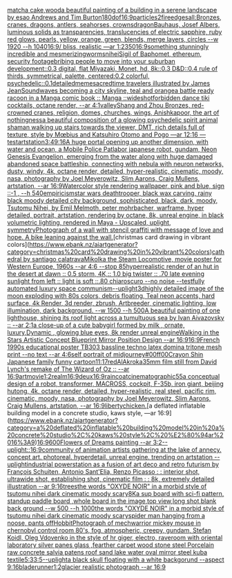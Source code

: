 [matcha cake,wood](https://www.ebank.nz/aiartgenerator?category=matcha%20cake%2Cwood)[a beautiful painting of a building in a serene landscape by esao Andrews and Tim Burton](https://www.ebank.nz/aiartgenerator?category=a%20beautiful%20painting%20of%20a%20building%20in%20a%20serene%20landscape%20by%20esao%20Andrews%20and%20Tim%20Burton)[180](https://www.ebank.nz/aiartgenerator?category=180)[dof](https://www.ebank.nz/aiartgenerator?category=dof)[16:9](https://www.ebank.nz/aiartgenerator?category=16%3A9)[particles](https://www.ebank.nz/aiartgenerator?category=particles)[2](https://www.ebank.nz/aiartgenerator?category=2)[fire](https://www.ebank.nz/aiartgenerator?category=fire)[edges](https://www.ebank.nz/aiartgenerator?category=edges)[all:Bronzes, cranes, dragons, antlers, seahorses, crowns](https://www.ebank.nz/aiartgenerator?category=all%3ABronzes%2C%20cranes%2C%20dragons%2C%20antlers%2C%20seahorses%2C%20crowns)[dragon](https://www.ebank.nz/aiartgenerator?category=dragon)[Bauhaus, Josef Albers, luminous solids as transparencies, translucencies of electric sapphire, ruby red glows, pearls, yellow, orange, green, blends, merge layers, circles --w 1920 --h 1040](https://www.ebank.nz/aiartgenerator?category=Bauhaus%2C%20Josef%20Albers%2C%20luminous%20solids%20as%20transparencies%2C%20translucencies%20of%20electric%20sapphire%2C%20ruby%20red%20glows%2C%20pearls%2C%20yellow%2C%20orange%2C%20green%2C%20blends%2C%20merge%20layers%2C%20circles%20--w%201920%20--h%201040)[16:9](https://www.ebank.nz/aiartgenerator?category=16%3A9)[/ bliss, realistic —ar 1:2](https://www.ebank.nz/aiartgenerator?category=/%20bliss%2C%20realistic%20%E2%80%94ar%201%3A2)[350](https://www.ebank.nz/aiartgenerator?category=350)[16:9](https://www.ebank.nz/aiartgenerator?category=16%3A9)[something stunningly incredible and mesmerizing](https://www.ebank.nz/aiartgenerator?category=something%20stunningly%20incredible%20and%20mesmerizing)[worms](https://www.ebank.nz/aiartgenerator?category=worms)[nihei](https://www.ebank.nz/aiartgenerator?category=nihei)[Sigil of Baphomet, ethereum, security footage](https://www.ebank.nz/aiartgenerator?category=Sigil%20of%20Baphomet%2C%20ethereum%2C%20security%20footage)[bribing people to move into your suburban development::0.3 digital, flat Miyazaki, Monet, hd, 8k::0.3 D&D::0.4 rule of thirds, symmetrical, palette, centered:0.2 colorful, psychedelic::0.1](https://www.ebank.nz/aiartgenerator?category=bribing%20people%20to%20move%20into%20your%20suburban%20development%3A%3A0.3%20digital%2C%20flat%20Miyazaki%2C%20Monet%2C%20hd%2C%208k%3A%3A0.3%20D%26D%3A%3A0.4%20rule%20of%20thirds%2C%20symmetrical%2C%20palette%2C%20centered%3A0.2%20colorful%2C%20psychedelic%3A%3A0.1)[detailed](https://www.ebank.nz/aiartgenerator?category=detailed)[](https://www.ebank.nz/aiartgenerator?category=)[meme](https://www.ebank.nz/aiartgenerator?category=meme)[sacred](https://www.ebank.nz/aiartgenerator?category=sacred)[time travelers illustrated by James Jean](https://www.ebank.nz/aiartgenerator?category=time%20travelers%20illustrated%20by%20James%20Jean)[Soundwaves becoming a city skyline, teal and orange](https://www.ebank.nz/aiartgenerator?category=Soundwaves%20becoming%20a%20city%20skyline%2C%20teal%20and%20orange)[a battle ready racoon in a Manga comic book :: Manga ::](https://www.ebank.nz/aiartgenerator?category=a%20battle%20ready%20racoon%20in%20a%20Manga%20comic%20book%20%3A%3A%20Manga%20%3A%3A)[wideshot](https://www.ebank.nz/aiartgenerator?category=wideshot)[](https://www.ebank.nz/aiartgenerator?category=)[forbidden dance tiki cocktails, octane render, --ar 4:1](https://www.ebank.nz/aiartgenerator?category=forbidden%20dance%20tiki%20cocktails%2C%20octane%20render%2C%20--ar%204%3A1)[valley](https://www.ebank.nz/aiartgenerator?category=valley)[Shang and Zhou Bronzes, red-crowned cranes, religion, domes, churches, wings, Anishkapoor, the art of nothingness](https://www.ebank.nz/aiartgenerator?category=Shang%20and%20Zhou%20Bronzes%2C%20red-crowned%20cranes%2C%20religion%2C%20domes%2C%20churches%2C%20wings%2C%20Anishkapoor%2C%20the%20art%20of%20nothingness)[a beautiful composition of a glowing psychedelic spirit animal shaman walking up stairs towards the viewer, DMT,  rich details full of texture, style by Mœbius and Katsuhiro Otomo and Pogo —ar 12:16 —test](https://www.ebank.nz/aiartgenerator?category=a%20beautiful%20composition%20of%20a%20glowing%20psychedelic%20spirit%20animal%20shaman%20walking%20up%20stairs%20towards%20the%20viewer%2C%20DMT%2C%20%20rich%20details%20full%20of%20texture%2C%20style%20by%20M%C5%93bius%20and%20Katsuhiro%20Otomo%20and%20Pogo%20%E2%80%94ar%2012%3A16%20%E2%80%94test)[artstation](https://www.ebank.nz/aiartgenerator?category=artstation)[3:4](https://www.ebank.nz/aiartgenerator?category=3%3A4)[9:16](https://www.ebank.nz/aiartgenerator?category=9%3A16)[A huge portal opening up another dimension, with water and ocean, a Mobile Police Patlabor japanese robot, gundam, Neon Genesis Evangelion, emerging from the water along with huge damaged abandoned space battleship, connecting with nebula with neuron networks, dusty, windy, 4k, octane render, detailed, hyper-realistic, cinematic, moody, nasa, photography by Joel Meyerowitz, Slim Aarons, Craig Mullens, artstation, --ar 16:9](https://www.ebank.nz/aiartgenerator?category=A%20huge%20portal%20opening%20up%20another%20dimension%2C%20with%20water%20and%20ocean%2C%20a%20Mobile%20Police%20Patlabor%20japanese%20robot%2C%20gundam%2C%20Neon%20Genesis%20Evangelion%2C%20emerging%20from%20the%20water%20along%20with%20huge%20damaged%20abandoned%20space%20battleship%2C%20connecting%20with%20nebula%20with%20neuron%20networks%2C%20dusty%2C%20windy%2C%204k%2C%20octane%20render%2C%20detailed%2C%20hyper-realistic%2C%20cinematic%2C%20moody%2C%20nasa%2C%20photography%20by%20Joel%20Meyerowitz%2C%20Slim%20Aarons%2C%20Craig%20Mullens%2C%20artstation%2C%20--ar%2016%3A9)[Watercolor style rendering wallpaper, pink and blue, sign ::-1 ,  --h 540](https://www.ebank.nz/aiartgenerator?category=Watercolor%20style%20rendering%20wallpaper%2C%20pink%20and%20blue%2C%20sign%20%3A%3A-1%20%2C%20%20--h%20540)[empiricism](https://www.ebank.nz/aiartgenerator?category=empiricism)[star wars deathtrooper, black wax carving, rainy black moody detailed city background, sophisticated, black, dark, moody, Tsutomu Nihei, by Emil Melmoth, peter mohrbacher, warframe, hyper detailed, portrait, artstation, rendering by octane, 8k, unreal engine, in black volumetric lighting, rendered in Maya - Upscaled, uplight, symmetry](https://www.ebank.nz/aiartgenerator?category=star%20wars%20deathtrooper%2C%20black%20wax%20carving%2C%20rainy%20black%20moody%20detailed%20city%20background%2C%20sophisticated%2C%20black%2C%20dark%2C%20moody%2C%20Tsutomu%20Nihei%2C%20by%20Emil%20Melmoth%2C%20peter%20mohrbacher%2C%20warframe%2C%20hyper%20detailed%2C%20portrait%2C%20artstation%2C%20rendering%20by%20octane%2C%208k%2C%20unreal%20engine%2C%20in%20black%20volumetric%20lighting%2C%20rendered%20in%20Maya%20-%20Upscaled%2C%20uplight%2C%20symmetry)[Photograph of a wall with stencil graffiti with message of love and hope. A bike leaning against the wall.](https://www.ebank.nz/aiartgenerator?category=Photograph%20of%20a%20wall%20with%20stencil%20graffiti%20with%20message%20of%20love%20and%20hope.%20A%20bike%20leaning%20against%20the%20wall.)[christmas card drawing in vibrant colors](https://www.ebank.nz/aiartgenerator?category=christmas%20card%20drawing%20in%20vibrant%20colors)[cathedral by santiago calatrava](https://www.ebank.nz/aiartgenerator?category=cathedral%20by%20santiago%20calatrava)[Mikolka the Steam Locomotive, movie poster for Western Europe, 1960s --ar 4:6 --stop 85](https://www.ebank.nz/aiartgenerator?category=Mikolka%20the%20Steam%20Locomotive%2C%20movie%20poster%20for%20Western%20Europe%2C%201960s%20--ar%204%3A6%20--stop%2085)[hyperrealistic render of an hut in the desert at dawn :: 0.5 storm, 4K,:: 1.0 big twister :: .70 late evening sunlight from left :: light is soft ::.80 chiaroscuro  --no noise  --test](https://www.ebank.nz/aiartgenerator?category=hyperrealistic%20render%20of%20an%20hut%20in%20the%20desert%20at%20dawn%20%3A%3A%200.5%20storm%2C%204K%2C%3A%3A%201.0%20big%20twister%20%3A%3A%20.70%20late%20evening%20sunlight%20from%20left%20%3A%3A%20light%20is%20soft%20%3A%3A.80%20chiaroscuro%20%20--no%20noise%20%20--test)[fully automated luxury space communism](https://www.ebank.nz/aiartgenerator?category=fully%20automated%20luxury%20space%20communism)[--uplight](https://www.ebank.nz/aiartgenerator?category=--uplight)[3d](https://www.ebank.nz/aiartgenerator?category=3d)[highly detailed image of the moon exploding with 80s colors, debris floating, Teal neon accents, hard surface, 4k Render, 3d render, zbrush, Artbreeder, cinematic lighting, low illumination, dark background. --w 1500 --h 500](https://www.ebank.nz/aiartgenerator?category=highly%20detailed%20image%20of%20the%20moon%20exploding%20with%2080s%20colors%2C%20debris%20floating%2C%20Teal%20neon%20accents%2C%20hard%20surface%2C%204k%20Render%2C%203d%20render%2C%20zbrush%2C%20Artbreeder%2C%20cinematic%20lighting%2C%20low%20illumination%2C%20dark%20background.%20--w%201500%20--h%20500)[A beautiful painting of one lighthouse, shining its roof light across a tumultuous sea by Ivan Aivazovsky :: --ar 2:1](https://www.ebank.nz/aiartgenerator?category=A%20beautiful%20painting%20of%20one%20lighthouse%2C%20shining%20its%20roof%20light%20across%20a%20tumultuous%20sea%20by%20Ivan%20Aivazovsky%20%3A%3A%20--ar%202%3A1)[a close-up of a cute babygirl formed by milk ,  ornate,  luxury,Dynamic , glowing  blue eyes,  8k render unreal engine](https://www.ebank.nz/aiartgenerator?category=a%20close-up%20of%20a%20cute%20babygirl%20formed%20by%20milk%20%2C%20%20ornate%2C%20%20luxury%2CDynamic%20%2C%20glowing%20%20blue%20eyes%2C%20%208k%20render%20unreal%20engine)[Walking in the Stars Artistic Concept Blueprint Mirror Position Design --ar 16:9](https://www.ebank.nz/aiartgenerator?category=Walking%20in%20the%20Stars%20Artistic%20Concept%20Blueprint%20Mirror%20Position%20Design%20--ar%2016%3A9)[16:9](https://www.ebank.nz/aiartgenerator?category=16%3A9)[French 1990s educational poster TB303 bassline techno latex domina tritone mesh print --no text --ar 4:6](https://www.ebank.nz/aiartgenerator?category=French%201990s%20educational%20poster%20TB303%20bassline%20techno%20latex%20domina%20tritone%20mesh%20print%20--no%20text%20--ar%204%3A6)[self portrait of midjourney](https://www.ebank.nz/aiartgenerator?category=self%20portrait%20of%20midjourney)[#00ff00](https://www.ebank.nz/aiartgenerator?category=%2300ff00)[Crayon Shin Japanese family funny cartoon](https://www.ebank.nz/aiartgenerator?category=Crayon%20Shin%20Japanese%20family%20funny%20cartoon)[11:17](https://www.ebank.nz/aiartgenerator?category=11%3A17)[red](https://www.ebank.nz/aiartgenerator?category=red)[AlAkroka](https://www.ebank.nz/aiartgenerator?category=AlAkroka)[35mm film still from David Lynch's remake of The Wizard of Oz :: --ar 16:9](https://www.ebank.nz/aiartgenerator?category=35mm%20film%20still%20from%20David%20Lynch%27s%20remake%20of%20The%20Wizard%20of%20Oz%20%3A%3A%20--ar%2016%3A9)[art](https://www.ebank.nz/aiartgenerator?category=art)[movie](https://www.ebank.nz/aiartgenerator?category=movie)[1:2](https://www.ebank.nz/aiartgenerator?category=1%3A2)[realm](https://www.ebank.nz/aiartgenerator?category=realm)[16:9](https://www.ebank.nz/aiartgenerator?category=16%3A9)[deux](https://www.ebank.nz/aiartgenerator?category=deux)[16:9](https://www.ebank.nz/aiartgenerator?category=16%3A9)[raincoat](https://www.ebank.nz/aiartgenerator?category=raincoat)[cinematographic](https://www.ebank.nz/aiartgenerator?category=cinematographic)[55](https://www.ebank.nz/aiartgenerator?category=55)[a conceptual design of a robot, transformer, MACROSS, cockpit, F-35b, iron giant, beijing hutong, 4k, octane render, detailed, hyper-realistic, real steel, pacific rim, cinematic, moody, nasa, photography by Joel Meyerowitz, Slim Aarons, Craig Mullens, artstation, --ar 16:9](https://www.ebank.nz/aiartgenerator?category=a%20conceptual%20design%20of%20a%20robot%2C%20transformer%2C%20MACROSS%2C%20cockpit%2C%20F-35b%2C%20iron%20giant%2C%20beijing%20hutong%2C%204k%2C%20octane%20render%2C%20detailed%2C%20hyper-realistic%2C%20real%20steel%2C%20pacific%20rim%2C%20cinematic%2C%20moody%2C%20nasa%2C%20photography%20by%20Joel%20Meyerowitz%2C%20Slim%20Aarons%2C%20Craig%20Mullens%2C%20artstation%2C%20--ar%2016%3A9)[liberty](https://www.ebank.nz/aiartgenerator?category=liberty)[chicken.](https://www.ebank.nz/aiartgenerator?category=chicken.)[a deflated inflatable building model in a concrete studio, kaws style, —ar 16:9](https://www.ebank.nz/aiartgenerator?category=a%20deflated%20inflatable%20building%20model%20in%20a%20concrete%20studio%2C%20kaws%20style%2C%20%E2%80%94ar%2016%3A9)[16:9](https://www.ebank.nz/aiartgenerator?category=16%3A9)[600](https://www.ebank.nz/aiartgenerator?category=600)[Flowers of Dreams painting --ar 3:2](https://www.ebank.nz/aiartgenerator?category=Flowers%20of%20Dreams%20painting%20--ar%203%3A2)[--uplight](https://www.ebank.nz/aiartgenerator?category=--uplight)[::](https://www.ebank.nz/aiartgenerator?category=%3A%3A)[16:9](https://www.ebank.nz/aiartgenerator?category=16%3A9)[community of animation artists gathering at the lake of annecy. concept art. photoreal. hyperdetail. unreal engine. trending on artstation --uplight](https://www.ebank.nz/aiartgenerator?category=community%20of%20animation%20artists%20gathering%20at%20the%20lake%20of%20annecy.%20concept%20art.%20photoreal.%20hyperdetail.%20unreal%20engine.%20trending%20on%20artstation%20--uplight)[industrial powerstation as a fusion of art deco and retro futurism by François Schuiten, Antonio Sant'Elia, Renzo Picasso : : interior shot, ultrawide shot, establishing shot, cinematic film : : 8k, extremely detailed illustration --ar 9:16](https://www.ebank.nz/aiartgenerator?category=industrial%20powerstation%20as%20a%20fusion%20of%20art%20deco%20and%20retro%20futurism%20by%20Fran%C3%A7ois%20Schuiten%2C%20Antonio%20Sant%27Elia%2C%20Renzo%20Picasso%20%3A%20%3A%20interior%20shot%2C%20ultrawide%20shot%2C%20establishing%20shot%2C%20cinematic%20film%20%3A%20%3A%208k%2C%20extremely%20detailed%20illustration%20--ar%209%3A16)[trees](https://www.ebank.nz/aiartgenerator?category=trees)[the words "OXYDE NOIR" in a morbid style of tsutomu nihei dark cinematic moody scary](https://www.ebank.nz/aiartgenerator?category=the%20words%20%22OXYDE%20NOIR%22%20in%20a%20morbid%20style%20of%20tsutomu%20nihei%20dark%20cinematic%20moody%20scary)[8K](https://www.ebank.nz/aiartgenerator?category=8K)[a sup board with sci-fi pattern, standup paddle board ,whole board in the image,top view,long shot,blank back ground,--w 500 --h 1000](https://www.ebank.nz/aiartgenerator?category=a%20sup%20board%20with%20sci-fi%20pattern%2C%20standup%20paddle%20board%20%2Cwhole%20board%20in%20the%20image%2Ctop%20view%2Clong%20shot%2Cblank%20back%20ground%2C--w%20500%20--h%201000)[the words "OXYDE NOIR" in a morbid style of tsutomu nihei dark cinematic moody scary](https://www.ebank.nz/aiartgenerator?category=the%20words%20%22OXYDE%20NOIR%22%20in%20a%20morbid%20style%20of%20tsutomu%20nihei%20dark%20cinematic%20moody%20scary)[spider man hanging from a noose, pants off](https://www.ebank.nz/aiartgenerator?category=spider%20man%20hanging%20from%20a%20noose%2C%20pants%20off)[Hobbit](https://www.ebank.nz/aiartgenerator?category=Hobbit)[Photograph of mechwarrior mickey mouse in chernobyl control room 80's, fog, atmospheric, creepy,  gundam,  Stefan Koidl, Oleg Vdovenko in the style of hr giger, electro, rave](https://www.ebank.nz/aiartgenerator?category=Photograph%20of%20mechwarrior%20mickey%20mouse%20in%20chernobyl%20control%20room%2080%27s%2C%20fog%2C%20atmospheric%2C%20creepy%2C%20%20gundam%2C%20%20Stefan%20Koidl%2C%20Oleg%20Vdovenko%20in%20the%20style%20of%20hr%20giger%2C%20electro%2C%20rave)[room with oriental laboratory  silver panes glass  ,fearther carpet wood stone steel Porcelain raw  concrete salvia patens roof sand lake water oval mirror steel kuba textile](https://www.ebank.nz/aiartgenerator?category=room%20with%20oriental%20laboratory%20%20silver%20panes%20glass%20%20%2Cfearther%20carpet%20wood%20stone%20steel%20Porcelain%20raw%20%20concrete%20salvia%20patens%20roof%20sand%20lake%20water%20oval%20mirror%20steel%20kuba%20textile)[5:3](https://www.ebank.nz/aiartgenerator?category=5%3A3)[3:5](https://www.ebank.nz/aiartgenerator?category=3%3A5)[--uplight](https://www.ebank.nz/aiartgenerator?category=--uplight)[a black skull floating with a white backgorund --aspect 9:16](https://www.ebank.nz/aiartgenerator?category=a%20black%20skull%20floating%20with%20a%20white%20backgorund%20--aspect%209%3A16)[bladerunner](https://www.ebank.nz/aiartgenerator?category=bladerunner)[1:2](https://www.ebank.nz/aiartgenerator?category=1%3A2)[glacier realistic photograph --ar 16:9](https://www.ebank.nz/aiartgenerator?category=glacier%20realistic%20photograph%20--ar%2016%3A9)